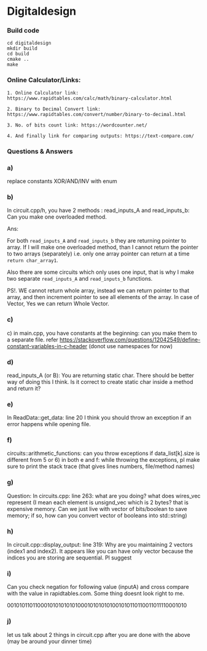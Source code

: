 # Digitaldesign

### Build code

```
cd digitaldesign
mkdir build
cd build
cmake ..
make
```

### Online Calculator/Links:

```
1. Online Calculator link: https://www.rapidtables.com/calc/math/binary-calculator.html

2. Binary to Decimal Convert link: https://www.rapidtables.com/convert/number/binary-to-decimal.html

3. No. of bits count link: https://wordcounter.net/

4. And finally link for comparing outputs: https://text-compare.com/
```

### Questions & Answers


### a)
replace constants XOR/AND/INV with enum


### b)

In circuit.cpp/h, you have 2 methods : read_inputs_A and read_inputs_b: Can you make one overloaded method.

Ans:

For both `read_inputs_A` and `read_inputs_b` they are returning pointer to array. If I will make one overloaded method,
than I cannot return the pointer to two arrays (separately) i.e. only one array pointer can return at a time `return char_array1`. 

Also there are some circuits which only uses one input, that is why I make two separate `read_inputs_A` and `read_inputs_b` functions. 

PS!. WE cannot return whole array, instead we can return pointer to that array, and then increment pointer to see all elements of the array. In case of
Vector, Yes we can return Whole Vector. 

### c)

c) in main.cpp, you have constants at the beginning: can you make them to a separate file. refer https://stackoverflow.com/questions/12042549/define-constant-variables-in-c-header
(donot use namespaces for now)

### d)

read_inputs_A (or B): You are returning static char. There should be better way of doing this I think. Is it correct to create static char inside a method and return it?

### e)

In ReadData::get_data: line 20 I think you should throw an exception if an error happens while opening file.

### f)

circuits::arithmetic_functions: can you throw exceptions if data_list[k].size is different from 5 or 6)
in both e and f: while throwing the exceptions, pl make sure to print the stack trace (that gives lines numbers, file/method names)

### g)

Question: In circuits.cpp: line 263: what are you doing? what does wires_vec represent (I mean each element is unsignd_vec which is 2 bytes? that is expensive memory. Can we just live with vector of bits/boolean to save memory; if so, how can you convert vector of booleans into std::string)


### h)

In circuit.cpp::display_output: line 319: Why are you maintaining 2 vectors (index1 and index2). It appears like you can have only vector because the indices you are storing are sequential. Pl suggest

### i)

Can you check negation for following value (inputA) and cross compare with the value in rapidtables.com. Some thing doesnt look right to me.

0010101101100010101010101000101010101001010110110011011110001010

### j)

let us talk about 2 things in circuit.cpp after you are done with the above (may be around your dinner time)
